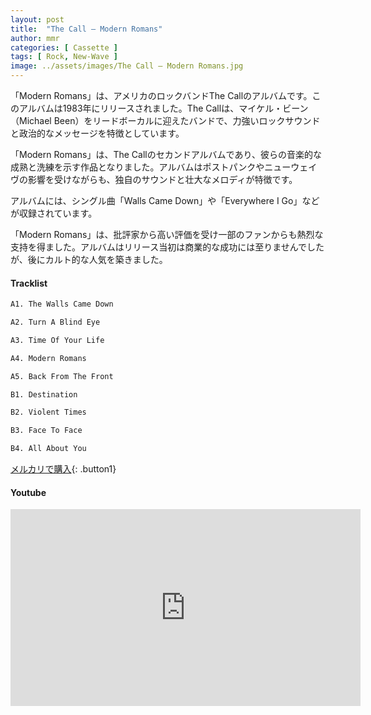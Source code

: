 ```yaml
---
layout: post
title:  "The Call – Modern Romans"
author: mmr
categories: [ Cassette ]
tags: [ Rock, New-Wave ]
image: ../assets/images/The Call – Modern Romans.jpg
---
```


「Modern Romans」は、アメリカのロックバンドThe Callのアルバムです。このアルバムは1983年にリリースされました。The Callは、マイケル・ビーン（Michael Been）をリードボーカルに迎えたバンドで、力強いロックサウンドと政治的なメッセージを特徴としています。

「Modern Romans」は、The Callのセカンドアルバムであり、彼らの音楽的な成熟と洗練を示す作品となりました。アルバムはポストパンクやニューウェイヴの影響を受けながらも、独自のサウンドと壮大なメロディが特徴です。

アルバムには、シングル曲「Walls Came Down」や「Everywhere I Go」などが収録されています。

「Modern Romans」は、批評家から高い評価を受け一部のファンからも熱烈な支持を得ました。アルバムはリリース当初は商業的な成功には至りませんでしたが、後にカルト的な人気を築きました。

#### Tracklist
```md
A1. The Walls Came Down

A2. Turn A Blind Eye

A3. Time Of Your Life

A4. Modern Romans

A5. Back From The Front

B1. Destination

B2. Violent Times

B3. Face To Face

B4. All About You
```

[メルカリで購入](https://jp.mercari.com/item/m79709500241?afid=6142608987){: .button1}

#### Youtube
<iframe width="560" height="315" src="https://www.youtube.com/embed/uPosJRGpsLU?si=cbzuwTwEhwMuXIDg" title="YouTube video player" frameborder="0" allow="accelerometer; autoplay; clipboard-write; encrypted-media; gyroscope; picture-in-picture; web-share" referrerpolicy="strict-origin-when-cross-origin" allowfullscreen></iframe>